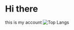 # Hi there
this is my account
![Top Langs](https://github-readme-stats.vercel.app/api/top-langs/?DavidNaderer01=DavidNaderer01&theme=tokyonight)

